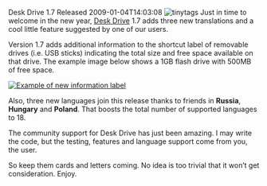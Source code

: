 Desk Drive 1.7 Released
2009-01-04T14:03:08
![tinytags](/cdn/images/blog/DeskDrive1.7Released_BE05/tinytags.png) Just in time to welcome in the new year, [Desk Drive](/deskdrive) 1.7 adds three new translations and a cool little feature suggested by one of our users.

Version 1.7 adds additional information to the shortcut label of removable drives (i.e. USB sticks) indicating the total size and free space available on that drive. The example image below shows a 1GB flash drive with 500MB of free space. 

[![Example of new information label](/cdn/images/blog/DeskDrive1.7Released_BE05/image_thumb.png)](/cdn/images/blog/DeskDrive1.7Released_BE05/image.png)

Also, three new languages join this release thanks to friends in **Russia**, **Hungary** and **Poland**. That boosts the total number of supported languages to 18. 

The community support for Desk Drive has just been amazing. I may write the code, but the testing, features and language support come from you, the user.

So keep them cards and letters coming. No idea is too trivial that it won’t get consideration. Enjoy. 
